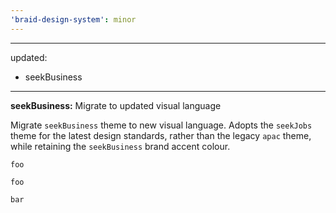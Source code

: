 ```yaml
---
'braid-design-system': minor
---
```


---
updated:
  - seekBusiness
---

**seekBusiness:** Migrate to updated visual language

Migrate `seekBusiness` theme to new visual language.
Adopts the `seekJobs` theme for the latest design standards, rather than the legacy `apac` theme, while retaining the `seekBusiness` brand accent colour.

``` tsx
foo
```

```       fish
foo
```

```
bar
```
